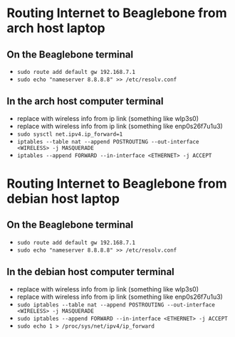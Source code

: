 # Routing Internet to Beaglebone from arch host laptop
## On the Beaglebone terminal
- `sudo route add default gw 192.168.7.1`
- `sudo echo "nameserver 8.8.8.8" >> /etc/resolv.conf`

## In the arch host computer terminal
- replace <WIRLESS> with wireless info from ip link (something like wlp3s0)
- replace <ETHERNET> with wireless info from ip link (something like enp0s26f7u1u3)
- `sudo sysctl net.ipv4.ip_forward=1`
- `iptables --table nat --append POSTROUTING --out-interface <WIRELESS> -j MASQUERADE`
- `iptables --append FORWARD --in-interface <ETHERNET> -j ACCEPT`


# Routing Internet to Beaglebone from debian host laptop
## On the Beaglebone terminal
- `sudo route add default gw 192.168.7.1`
- `sudo echo "nameserver 8.8.8.8" >> /etc/resolv.conf`

## In the debian host computer terminal
- replace <WIRELESS> with wireless info from ip link (something like wlp3s0)
- replace <ETHERNET> with wireless info from ip link (something like enp0s26f7u1u3)
- `sudo iptables --table nat --append POSTROUTING --out-interface <WIRELESS> -j MASQUERADE`
- `sudo iptables --append FORWARD --in-interface <ETHERNET> -j ACCEPT`
- `sudo echo 1 > /proc/sys/net/ipv4/ip_forward`

